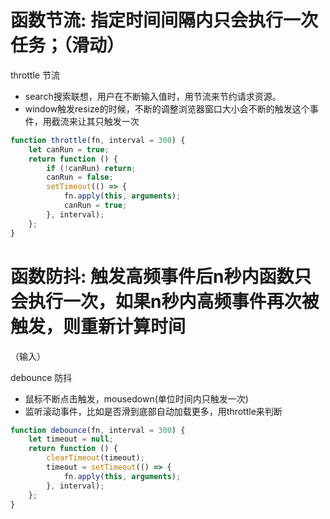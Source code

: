 # 函数节流: 指定时间间隔内只会执行一次任务；（滑动）
throttle
节流
- search搜索联想，用户在不断输入值时，用节流来节约请求资源。
- window触发resize的时候，不断的调整浏览器窗口大小会不断的触发这个事件，用截流来让其只触发一次

``` js
function throttle(fn, interval = 300) {
    let canRun = true;
    return function () {
        if (!canRun) return;
        canRun = false;
        setTimeout(() => {
            fn.apply(this, arguments);
            canRun = true;
        }, interval);
    };
}
```

# 函数防抖: 触发高频事件后n秒内函数只会执行一次，如果n秒内高频事件再次被触发，则重新计算时间
（输入）

debounce
防抖
- 鼠标不断点击触发，mousedown(单位时间内只触发一次)
- 监听滚动事件，比如是否滑到底部自动加载更多，用throttle来判断

``` js
function debounce(fn, interval = 300) {
    let timeout = null;
    return function () {
        clearTimeout(timeout);
        timeout = setTimeout(() => {
            fn.apply(this, arguments);
        }, interval);
    };
}
```
